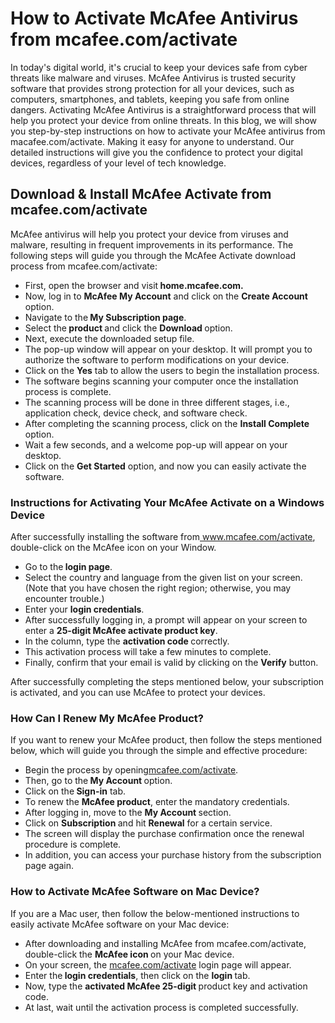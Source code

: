 # How to Activate McAfee Antivirus from mcafee.com/activate
In today's digital world, it's crucial to keep your devices safe from cyber threats like malware and viruses. McAfee Antivirus is trusted security software that provides strong protection for all your devices, such as computers, smartphones, and tablets, keeping you safe from online dangers. Activating McAfee Antivirus is a straightforward process that will help you protect your device from online threats. 
In this blog, we will show you step-by-step instructions on how to activate your McAfee antivirus from macafee.com/activate. Making it easy for anyone to understand. Our detailed instructions will give you the confidence to protect your digital devices, regardless of your level of tech knowledge. 
 
<h2>Download &amp; Install McAfee Activate from mcafee.com/activate</h2>
<p>McAfee antivirus will help you protect your device from viruses and malware, resulting in frequent improvements in its performance. The following steps will guide you through the McAfee Activate download process from mcafee.com/activate:</p>
<ul>
<li aria-level="1">First, open the browser and visit<strong> home.mcafee.com.</strong></li>
<li aria-level="1">Now, log in to <strong>McAfee My Account</strong> and click on the <strong>Create Account</strong> option.</li>
<li aria-level="1">Navigate to the<strong> My Subscription page</strong>.</li>
<li aria-level="1">Select the<strong> product </strong>and click the <strong>Download </strong>option.</li>
<li aria-level="1">Next, execute the downloaded setup file.</li>
<li aria-level="1">The pop-up window will appear on your desktop. It will prompt you to authorize the software to perform modifications on your device.</li>
<li aria-level="1">Click on the <strong>Yes</strong> tab to allow the users to begin the installation process.</li>
<li aria-level="1">The software begins scanning your computer once the installation process is complete.</li>
<li aria-level="1">The scanning process will be done in three different stages, i.e., application check, device check, and software check.</li>
<li aria-level="1">After completing the scanning process, click on the <strong>Install Complete </strong>option.</li>
<li aria-level="1">Wait a few seconds, and a welcome pop-up will appear on your desktop.</li>
<li aria-level="1">Click on the <strong>Get Started</strong> option, and now you can easily activate the software.</li>
</ul>
<h3>Instructions for Activating Your McAfee Activate on a Windows Device</h3>
<p>After successfully installing the software from<a href="http://www.mcafee.com/activate"> www.mcafee.com/activate</a>, double-click on the McAfee icon on your Window.</p>
<ul>
<li aria-level="1">Go to the<strong> login page</strong>.</li>
<li aria-level="1">Select the country and language from the given list on your screen. (Note that you have chosen the right region; otherwise, you may encounter trouble.)</li>
<li aria-level="1">Enter your <strong>login credentials</strong>.</li>
<li aria-level="1">After successfully logging in, a prompt will appear on your screen to enter a <strong>25-digit McAfee activate product key</strong>.</li>
<li aria-level="1">In the column, type the <strong>activation code </strong>correctly.</li>
<li aria-level="1">This activation process will take a few minutes to complete.</li>
<li aria-level="1">Finally, confirm that your email is valid by clicking on the <strong>Verify</strong> button.</li>
</ul>
<p>After successfully completing the steps mentioned below, your subscription is activated, and you can use McAfee to protect your devices.</p>
<h3>How Can I Renew My McAfee Product?</h3>
<p>If you want to renew your McAfee product, then follow the steps mentioned below, which will guide you through the simple and effective procedure:</p>
<ul>
<li aria-level="1">Begin the process by opening<a href="http://mcafee.com/activate">mcafee.com/activate</a>.</li>
<li aria-level="1">Then, go to the<strong> My Account </strong>option.</li>
<li aria-level="1">Click on the<strong> Sign-in</strong> tab.</li>
<li aria-level="1">To renew the <strong>McAfee product</strong>, enter the mandatory credentials.</li>
<li aria-level="1">After logging in, move to the <strong>My Account </strong>section.</li>
<li aria-level="1">Click on <strong>Subscription </strong>and hit <strong>Renewal</strong> for a certain service.</li>
<li aria-level="1">The screen will display the purchase confirmation once the renewal procedure is complete.</li>
<li aria-level="1">In addition, you can access your purchase history from the subscription page again.</li>
</ul>
<h3>How to Activate McAfee Software on Mac Device?</h3>
<p>If you are a Mac user, then follow the below-mentioned instructions to easily activate McAfee software on your Mac device:</p>
<ul>
<li aria-level="1">After downloading and installing McAfee from mcafee.com/activate, double-click the <strong>McAfee icon </strong>on your Mac device.</li>
<li aria-level="1">On your screen, the <a href="http://mcafee.com/activate">mcafee.com/activate</a> login page will appear.</li>
<li aria-level="1">Enter the<strong> login credentials</strong>, then click on the <strong>login </strong>tab.</li>
<li aria-level="1">Now, type the <strong>activated McAfee 25-digit </strong>product key and activation code.</li>
<li aria-level="1">At last, wait until the activation process is completed successfully.</li>
</ul>
